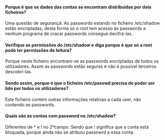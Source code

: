 #### Porque é que os dados das contas se encontram distribuídas por dois ficheiros?
Uma questão de segurançã. As passwords estando no ficheiro /etc/shadow estão encriptadas, desta forma só o root tem acesso às passwords e nenhum programa de cracar passwords consegue decifrá-las.

#### Verifique as permissões do /etc/shadow e diga porque é que só a root pode ter permissões de leitura?
Porque neste ficheiro encontram-se as passwords encriptadas de todos os utilizadores. Assim as passwords estão seguras e não é possível terceiros descobri-las.

#### Sendo assim, porque é que o ficheiro /etc/passwd precisa de poder ser lido por todos os utilizadores?
Este ficheiro contém outras informações relativas a cada user, não contendo as passwords.

#### Quais são as contas com password no /etc/shadow?
Diferentes de * e ! no 2ºcampo. Sendo que ! significa que a conta está bloquada, porque ainda não se atribuiu passowrd a essa conta.
    